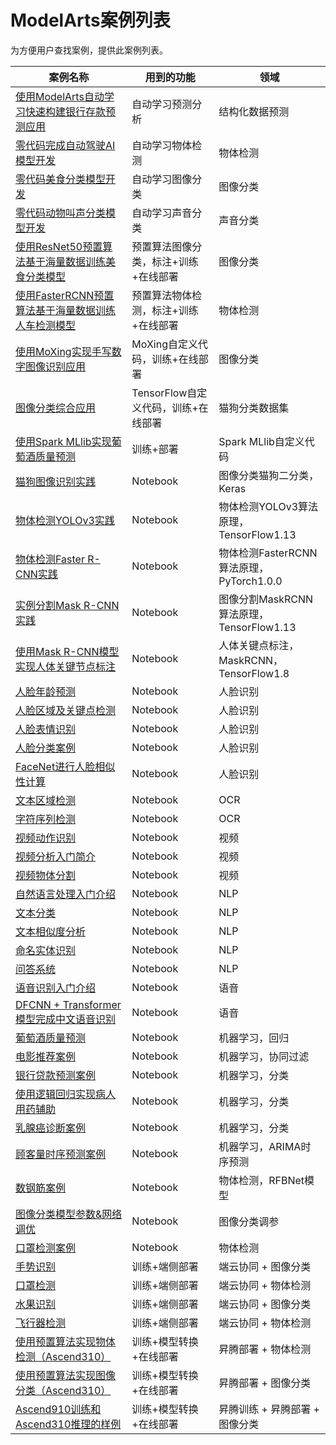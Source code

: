 # ModelArts案例列表

为方便用户查找案例，提供此案例列表。

| 案例名称                                                     | 用到的功能                           | 领域                                     |
| ------------------------------------------------------------ | ------------------------------------ | ---------------------------------------- |
| [使用ModelArts自动学习快速构建银行存款预测应用](./ExeML/ExeML_Bank_Deposit_Prediction) | 自动学习预测分析                     | 结构化数据预测                           |
| [零代码完成自动驾驶AI模型开发](./ExeML/ExeML_Car_And_Person_Detection) | 自动学习物体检测                     | 物体检测                                 |
| [零代码美食分类模型开发](./ExeML/ExeML_Foods_Recognition)    | 自动学习图像分类                     | 图像分类                                 |
| [零代码动物叫声分类模型开发](./ExeML/ExeML_Sound_Classification) | 自动学习声音分类                     | 声音分类                                 |
| [使用ResNet50预置算法基于海量数据训练美食分类模型](./train_inference/Foods_Recognition_Builtin_Algorithm) | 预置算法图像分类，标注+训练+在线部署 | 图像分类                                 |
| [使用FasterRCNN预置算法基于海量数据训练人车检测模型](./train_inference/Car_And_Person_Detection_Builtin_Algorithm) | 预置算法物体检测，标注+训练+在线部署 | 物体检测                                 |
| [使用MoXing实现手写数字图像识别应用](./train_inference/MNIST%20Dataset%20Recognition) | MoXing自定义代码，训练+在线部署      | 图像分类                                 |
| [图像分类综合应用](./train_inference/image_recognition)      | TensorFlow自定义代码，训练+在线部署  | 猫狗分类数据集                           |
| [使用Spark MLlib实现葡萄酒质量预测](./train_inference/Using_Spark_ML_to_Create_a_Wine_Quality_Prediction_Application) | 训练+部署                            | Spark MLlib自定义代码                    |
| [猫狗图像识别实践](./notebook/DL_image_recognition)          | Notebook                             | 图像分类猫狗二分类，Keras                |
| [物体检测YOLOv3实践](./notebook/DL_image_object_detection_yolo/object_detection_yolo.ipynb) | Notebook                             | 物体检测YOLOv3算法原理，TensorFlow1.13   |
| [物体检测Faster R-CNN实践](./notebook/DL_image_object_detection_faster/Faster-R-CNN.ipynb) | Notebook                             | 物体检测FasterRCNN算法原理，PyTorch1.0.0 |
| [实例分割Mask R-CNN实践](./notebook/DL_image_segmentation_mask/Mask%20R-CNN.ipynb) | Notebook                             | 图像分割MaskRCNN算法原理，TensorFlow1.13 |
| [使用Mask R-CNN模型实现人体关键节点标注](./notebook/DL_mask_rcnn_keypoints/mask-rcnn-keypoints.ipynb) | Notebook                             | 人体关键点标注，MaskRCNN，TensorFlow1.8  |
| [人脸年龄预测](./master/notebook/DL_face_age_prediction/face_age_prediction.ipynb) | Notebook                             | 人脸识别                                 |
| [人脸区域及关键点检测](./notebook/DL_face_detector/face_detection.ipynb) | Notebook                             | 人脸识别                                 |
| [人脸表情识别](./notebook/DL_face_facial_expression/face_expression.ipynb) | Notebook                             | 人脸识别                                 |
| [人脸分类案例](./notebook/DL_face_recognition/face_recognition.ipynb) | Notebook                             | 人脸识别                                 |
| [FaceNet进行人脸相似性计算](./notebook/DL_face_recognition_advanced/face_similarity.ipynb) | Notebook                             | 人脸识别                                 |
| [文本区域检测](./notebook/DL_ocr_ctpn_text_detection/CTPN.ipynb) | Notebook                             | OCR                                      |
| [字符序列检测](./notebook/DL_ocr_crnn_sequence_recognition/CRNN.ipynb) | Notebook                             | OCR                                      |
| [视频动作识别](./notebook/DL_video_action_recognition/action_recognition.ipynb) | Notebook                             | 视频                                     |
| [视频分析入门简介](./notebook/DL_video_analysis_introduction/video_analysis.ipynb) | Notebook                             | 视频                                     |
| [视频物体分割](./notebook/DL_video_object_segmentation/object_segmentation.ipynb) | Notebook                             | 视频                                     |
| [自然语言处理入门介绍](./notebook/DL_nlp_introduction/nlp_introduction.ipynb) | Notebook                             | NLP                                      |
| [文本分类](./notebook/DL_nlp_text_classification/text_classification.ipynb) | Notebook                             | NLP                                      |
| [文本相似度分析](./notebook/DL_nlp_text_similarity/text_similarity.ipynb) | Notebook                             | NLP                                      |
| [命名实体识别](./notebook/DL_nlp_bert_ner/nlp_ner.ipynb)     | Notebook                             | NLP                                      |
| [问答系统](./notebook/DL_nlp_qa/BERT模型搭建中文问答系统.ipynb) | Notebook                             | NLP                                      |
| [语音识别入门介绍](./notebook/DL_sound_introduction/语音和语音识别介绍.ipynb) | Notebook                             | 语音                                     |
| [DFCNN + Transformer 模型完成中文语音识别](./notebook/DL_speech_recognition/DFCNN和Transformer模型完成中文语音识别.ipynb) | Notebook                             | 语音                                     |
| [葡萄酒质量预测](./notebook/ML_wine_quality_regression/wine-quality-regression.ipynb) | Notebook                             | 机器学习，回归                           |
| [电影推荐案例](./notebook/ML_movie_recommendation/movie_recommendation.ipynb) | Notebook                             | 机器学习，协同过滤                       |
| [银行贷款预测案例](./notebook/ML_loan_prediction/loan_prediction.ipynb) | Notebook                             | 机器学习，分类                           |
| [使用逻辑回归实现病人用药辅助](./notebook/ML_diabetes_prediction/diabetes_prediciton_logistic_regression.ipynb) | Notebook                             | 机器学习，分类                           |
| [乳腺癌诊断案例](./notebook/ML_breast_cancer_prediction/knn-breast-cancer-prediction.ipynb) | Notebook                             | 机器学习，分类                           |
| [顾客量时序预测案例](./notebook/ML_ARIMA_timeserise_prediction/timeserise.ipynb) | Notebook                             | 机器学习，ARIMA时序预测                  |
| [数钢筋案例](./notebook/DL_rebar_count)                      | Notebook                             | 物体检测，RFBNet模型                     |
| [图像分类模型参数&网络调优](./notebook/DL_image_hyperparameter_tuning) | Notebook                             | 图像分类调参                             |
| [口罩检测案例](./contrib/1.口罩检测模型直播开发指导文档)     | Notebook                             | 物体检测                                 |
| [手势识别](./HiLens/Gesture_Recognition)                     | 训练+端侧部署                        | 端云协同 + 图像分类                      |
| [口罩检测](./HiLens/Mask_Detection)                          | 训练+端侧部署                        | 端云协同 + 物体检测                      |
| [水果识别](./HiLens/fruits-recognition)                      | 训练+端侧部署                        | 端云协同 + 图像分类                      |
| [飞行器检测](./HiLens/Plane_Detection)                       | 训练+端侧部署                        | 端云协同 + 物体检测                      |
| [使用预置算法实现物体检测（Ascend310）](https://support.huaweicloud.com/bestpractice-modelarts/modelarts_10_0027.html) | 训练+模型转换+在线部署               | 昇腾部署 + 物体检测                      |
| [使用预置算法实现图像分类（Ascend310）](https://support.huaweicloud.com/bestpractice-modelarts/modelarts_10_0024.html) | 训练+模型转换+在线部署               | 昇腾部署 + 图像分类                      |
| [Ascend910训练和Ascend310推理的样例](https://support.huaweicloud.com/bestpractice-modelarts/modelarts_10_0026.html) | 训练+模型转换+在线部署               | 昇腾训练 + 昇腾部署 + 图像分类           |











